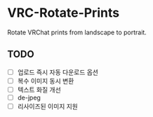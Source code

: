 # VRC-Rotate-Prints
Rotate VRChat prints from landscape to portrait.

## TODO
- [ ] 업로드 즉시 자동 다운로드 옵션
- [ ] 복수 이미지 동시 변환
- [ ] 텍스트 화질 개선
- [ ] de-jpeg
- [ ] 리사이즈된 이미지 지원
